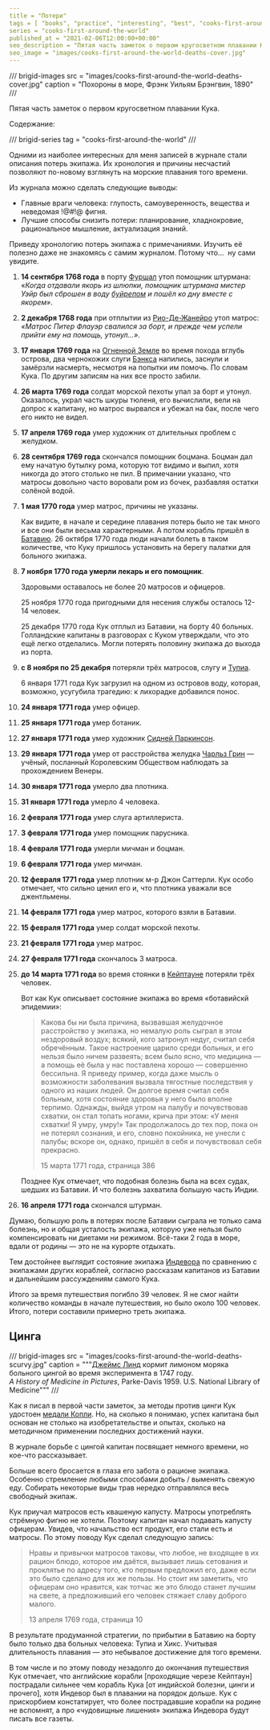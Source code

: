 ```yaml
---
title = "Потери"
tags = [ "books", "practice", "interesting", "best", "cooks-first-around-the-world", "popular-science-books"]
series = "cooks-first-around-the-world"
published_at = "2021-02-06T12:00:00+00:00"
seo_description = "Пятая часть заметок о первом кругосветном плавании Кука — потери."
seo_image = "images/cooks-first-around-the-world-deaths-cover.jpg"
---
```


/// brigid-images
src = "images/cooks-first-around-the-world-deaths-cover.jpg"
caption = "Похороны в море, Фрэнк Уильям Брэнгвин, 1890"
///

Пятая часть заметок о первом кругосветном плавании Кука.

Содержание:

/// brigid-series
tag = "cooks-first-around-the-world"
///

Одними из наиболее интересных для меня записей в журнале стали описания потерь экипажа. Их хронология и причины несчастий позволяют по-новому взглянуть на морские плавания того времени.

Из журнала можно сделать следующие выводы:

- Главные враги человека: глупость, самоуверенность, вещества и неведомая !@#$!@$ фигня.
- Лучшие способы снизить потери: планирование, хладнокровие, рациональное мышление, актуализация знаний.

Приведу хронологию потерь экипажа с примечаниями. Изучить её полезно даже не знакомясь с самим журналом. Потому что…  ну сами увидите.

<!-- more -->

1. **14 сентября 1768 года** в порту [Фуршал](https://ru.wikipedia.org/wiki/%D0%A4%D1%83%D0%BD%D1%88%D0%B0%D0%BB) утоп помощник штурмана: «_Когда отдавали якорь из шлюпки, помощник штурмана мистер Уэйр был сброшен в воду [буйрепом](https://ru.wiktionary.org/wiki/%D0%B1%D1%83%D0%B9%D1%80%D0%B5%D0%BF) и пошёл ко дну вместе с якорем»_.
2. **2 декабря 1768 года** при отплытии из [Рио-Де-Жанейро](https://ru.wikipedia.org/wiki/%D0%A0%D0%B8%D0%BE-%D0%B4%D0%B5-%D0%96%D0%B0%D0%BD%D0%B5%D0%B9%D1%80%D0%BE) утоп матрос: _«Матрос Питер Флауэр свалился за борт, и прежде чем успели прийти ему на помощь, утонул…»_.
3. **17 января 1769 года** на [Огненной Земле](https://ru.wikipedia.org/wiki/%D0%9E%D0%B3%D0%BD%D0%B5%D0%BD%D0%BD%D0%B0%D1%8F_%D0%97%D0%B5%D0%BC%D0%BB%D1%8F_(%D0%B0%D1%80%D1%85%D0%B8%D0%BF%D0%B5%D0%BB%D0%B0%D0%B3)) во время похода вглубь острова, два чернокожих слуги [Бэнкса](https://ru.wikipedia.org/wiki/%D0%91%D1%8D%D0%BD%D0%BA%D1%81,_%D0%94%D0%B6%D0%BE%D0%B7%D0%B5%D1%84) напились, заснули и замёрзли насмерть, несмотря на попытки им помочь. По словам Кука. По другим записям на них все просто забили.
4. **26 марта 1769 года** солдат морской пехоты упал за борт и утонул. Оказалось, украл часть шкуры тюленя, его вычислили, вели на допрос к капитану, но матрос вырвался и убежал на бак, после чего его никто не видел.
5. **17 апреля 1769 года** умер художник от длительных проблем с желудком.
6. **28 сентября 1769 года** скончался помощник боцмана. Боцман дал ему начатую бутылку рома, которую тот видимо и выпил, хотя никогда до этого столько не пил. В примечании указано, что матросы довольно часто воровали ром из бочек, разбавляя остатки солёной водой.
7. **1 мая 1770 года** умер матрос, причины не указаны.

    Как видите, в начале и середине плавания потерь было не так много и все они были весьма характерными. А потом корабль пришёл в [Батавию](https://ru.wikipedia.org/wiki/%D0%94%D0%B6%D0%B0%D0%BA%D0%B0%D1%80%D1%82%D0%B0). 26 октября 1770 года люди начали болеть в таком количестве, что Куку пришлось установить на берегу палатки для больного экипажа.

8. **7 ноября 1770 года умерли лекарь и его помощник**.

    Здоровыми оставалось не более 20 матросов и офицеров.

    25 ноября 1770 года пригодными для несения службы осталось 12-14 человек.

    25 декабря 1770 года Кук отплыл из Батавии, на борту 40 больных. Голландские капитаны в разговорах с Куком утверждали, что это ещё легко отделались. Могли потерять половину экипажа до выхода из порта.

9. **с 8 ноября по 25 декабря** потеряли трёх матросов, слугу и [Тупиа](https://en.wikipedia.org/wiki/Tupaia_(navigator)).

    6 января 1771 года Кук загрузил на одном из островов воду, которая, возможно, усугубила трагедию: к лихорадке добавился понос.

10. **24 января 1771 года** умер офицер.
11. **25 января 1771 года** умер ботаник.
12. **27 января 1771 года** умер художник [Сидней Паркинсон](https://en.wikipedia.org/wiki/Sydney_Parkinson).
13. **29 января 1771 года** умер от расстройства желудка [Чарльз Грин](https://en.wikipedia.org/wiki/Charles_Green_(astronomer)) — учёный, посланный Королевским Обществом наблюдать за прохождением Венеры.
14. **30 января 1771 года** умерло два плотника.
15. **31 января 1771 года** умерло 4 человека.
16. **2 февраля 1771 года** умер слуга артиллериста.
17. **3 февраля 1771 года** умер помощник парусника.
18. **4 февраля 1771 года** умерли мичман и боцман.
19. **6 февраля 1771 года** умер мичман.
20. **12 февраля 1771 года** умер плотник м-р Джон Саттерли. Кук особо отмечает, что сильно ценил его и, что плотника уважали все джентльмены.
21. **14 февраля 1771** **года** умер матрос, которого взяли в Батавии.
22. **15 февраля 1771 года** умер солдат морской пехоты.
23. **21 февраля 1771 года** умер матрос.
24. **27 февраля 1771 года** скончалось 3 матроса.
25. **до 14 марта 1771 года** во время стоянки в [Кейптауне](https://ru.wikipedia.org/wiki/%D0%9A%D0%B5%D0%B9%D0%BF%D1%82%D0%B0%D1%83%D0%BD) потеряли трёх человек.

    Вот как Кук описывает состояние экипажа во время «ботавийскй эпидемии»:

    > Какова бы ни была причина, вызвавшая желудочное расстройство у экипажа, но немалую роль сыграл в этом нездоровый воздух; всякий, кого затронул недуг, считал себя обречённым. Такое настроение царило среди больных, и его нельзя было ничем развеять; всем было ясно, что медицина — а помощь её была у нас поставлена хорошо — совершенно бессильна. Я приведу пример, когда даже мысль о возможности заболевания вызвала тягостные последствия у одного из наших людей. Он долгое время считал себя больным, хотя состояние здоровья у него было вполне терпимо. Однажды, выйдя утром на палубу и почувствовав схватки, он стал топать ногами, крича при этом: «У меня схватки! Я умру, умру!» Так продолжалось до тех пор, пока он не потерял сознания, и его, словно покойника, не унесли с палубы; вскоре он, однако, пришёл в себя и почувствовал себя прекрасно.
    >
    > 15 марта 1771 года, страница 386

    Позднее Кук отмечает, что подобная болезнь была на всех судах, шедших из Батавии. И что болезнь захватила большую часть Индии.

26. **16 апреля 1771 года** скончался штурман.

Думаю, большую роль в потерях после Батавии сыграла не только сама болезнь, но и общая усталость экипажа, которую уже нельзя было компенсировать ни диетами ни режимом. Всё-таки 2 года в море, вдали от родины — это не на курорте отдыхать.

Тем достойнее выглядит состояние экипажа [Индевора](https://ru.wikipedia.org/wiki/%D0%98%D0%BD%D0%B4%D0%B5%D0%B2%D0%BE%D1%80_(%D0%BA%D0%BE%D1%80%D0%B0%D0%B1%D0%BB%D1%8C)) по сравнению с экипажами других кораблей, согласно рассказам капитанов из Батавии и дальнейшим рассуждениям самого Кука.

Итого за время путешествия погибло 39 человек. Я не смог найти количество команды в начале путешествия, но было около 100 человек. Итого, потери составили примерно треть экипажа.

## Цинга

/// brigid-images
src = "images/cooks-first-around-the-world-deaths-scurvy.jpg"
caption = """[Джеймс Линд](https://ru.wikipedia.org/wiki/%D0%9B%D0%B8%D0%BD%D0%B4,_%D0%94%D0%B6%D0%B5%D0%B9%D0%BC%D1%81) кормит лимоном моряка больного цингой во время эксперимента в 1747 году.<br/>
_A History of Medicine in Pictures_, Parke-Davis 1959. U.S. National Library of Medicine"""
///

Как я писал в первой части заметок, за методы против цинги Кук удостоен [медали Копли](https://ru.wikipedia.org/wiki/%D0%9C%D0%B5%D0%B4%D0%B0%D0%BB%D1%8C_%D0%9A%D0%BE%D0%BF%D0%BB%D0%B8). Но, на сколько я понимаю, успех капитана был основан не столько на изобретательстве и опытах, сколько на методичном применении последних достижений науки.

В журнале борьбе с цингой капитан посвящает немного времени, но кое-что рассказывает.

Больше всего бросается в глаза его забота о рационе экипажа. Особенно стремление любыми способами добыть / выменять свежую еду. Собирать некоторые виды трав нередко отправлялся весь свободный экипаж.

Кук приучал матросов есть квашеную капусту. Матросы употреблять стрёмную фигню не хотели. Поэтому капитан начал подавать капусту офицерам. Увидев, что начальство ест продукт, его стали есть и матросы. По этому поводу Кук сделал следующую запись:

> Нравы и привычки матросов таковы, что любое, не входящее в их рацион блюдо, которое им даётся, вызывает лишь сетования и проклятье по адресу того, кто первым предложил его, даже если это было сделано для их же пользы. Но стоит им заметить, что офицерам оно нравится, как тотчас же это блюдо станет лучшим на свете, а предложивший его человек стяжает славу доброго малого.
>
> 13 апреля 1769 года, страница 10

В результате продуманной стратегии, по прибытии в Батавию на борту было только два больных человека: Тупиа и Хикс. Учитывая длительность плавания — это небывалое достижение для того времени.

В том числе и по этому поводу незадолго до окончания путешествия Кук отмечает, что английские корабли \[проходящие черезе Кейптаун\] пострадали сильнее чем корабль Кука \[от индийской болезни, цинги и прочего\], хотя Индевор был в плавании на порядок дольше. Кук с прискорбием констатирует, что более пострадавшие корабли на родине не вспомнят, а про «чудовищные лишения» экипажа Индевора будут писать все газеты.
